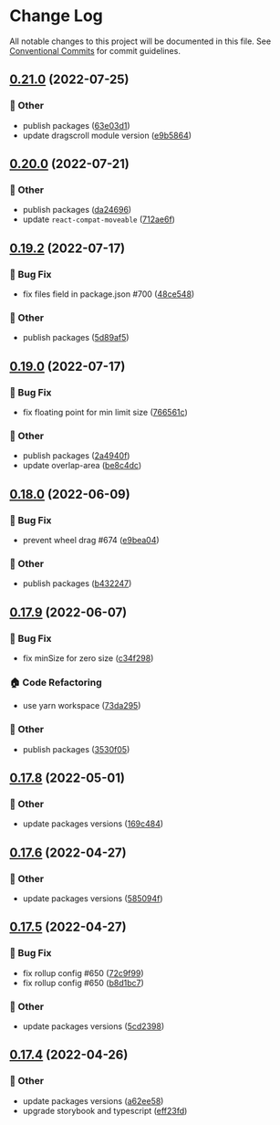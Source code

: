 # Change Log

All notable changes to this project will be documented in this file.
See [Conventional Commits](https://conventionalcommits.org) for commit guidelines.

## [0.21.0](https://github.com/daybrush/moveable/blob/master/packages/react-compat-moveable/compare/react-compat-moveable@0.20.0...react-compat-moveable@0.21.0) (2022-07-25)


### :mega: Other

* publish packages ([63e03d1](https://github.com/daybrush/moveable/blob/master/packages/react-compat-moveable/commit/63e03d1d5f69e56c7df6d357c58d7acd06932e80))
* update dragscroll module version ([e9b5864](https://github.com/daybrush/moveable/blob/master/packages/react-compat-moveable/commit/e9b5864c83853578c4190e792543019e30b017eb))



## [0.20.0](https://github.com/daybrush/moveable/blob/master/packages/react-compat-moveable/compare/react-compat-moveable@0.19.2...react-compat-moveable@0.20.0) (2022-07-21)


### :mega: Other

* publish packages ([da24696](https://github.com/daybrush/moveable/blob/master/packages/react-compat-moveable/commit/da24696977c24b6ea54a433192d15bb7ecbc62e9))
* update `react-compat-moveable` ([712ae6f](https://github.com/daybrush/moveable/blob/master/packages/react-compat-moveable/commit/712ae6fb49dec3f4e40a3cd664f63625d7cd5669))



## [0.19.2](https://github.com/daybrush/moveable/blob/master/packages/react-compat-moveable/compare/react-compat-moveable@0.19.0...react-compat-moveable@0.19.2) (2022-07-17)


### :bug: Bug Fix

* fix files field in package.json #700 ([48ce548](https://github.com/daybrush/moveable/blob/master/packages/react-compat-moveable/commit/48ce548438dd0a7da9f544730b2fc3ab65073775))


### :mega: Other

* publish packages ([5d89af5](https://github.com/daybrush/moveable/blob/master/packages/react-compat-moveable/commit/5d89af521d1a288d4d9ca7923e0e9654e8f97d53))



## [0.19.0](https://github.com/daybrush/moveable/blob/master/packages/react-compat-moveable/compare/react-compat-moveable@0.18.0...react-compat-moveable@0.19.0) (2022-07-17)


### :bug: Bug Fix

* fix floating point for min limit size ([766561c](https://github.com/daybrush/moveable/blob/master/packages/react-compat-moveable/commit/766561c0e785098720c5a0ae6d9da1e2d9d7b879))


### :mega: Other

* publish packages ([2a4940f](https://github.com/daybrush/moveable/blob/master/packages/react-compat-moveable/commit/2a4940f74997fae24c7d77c553a6bc6be1301d40))
* update overlap-area ([be8c4dc](https://github.com/daybrush/moveable/blob/master/packages/react-compat-moveable/commit/be8c4dc19dbd6d6d7f782c73272cb9878ca21982))



## [0.18.0](https://github.com/daybrush/moveable/blob/master/packages/react-compat-moveable/compare/react-compat-moveable@0.17.9...react-compat-moveable@0.18.0) (2022-06-09)


### :bug: Bug Fix

* prevent wheel drag #674 ([e9bea04](https://github.com/daybrush/moveable/blob/master/packages/react-compat-moveable/commit/e9bea04aec00bd3a2a06918b539c9b02b2a589d5))


### :mega: Other

* publish packages ([b432247](https://github.com/daybrush/moveable/blob/master/packages/react-compat-moveable/commit/b4322470bcd3bb05fc67d2c89eedd737f8b4b67a))



## [0.17.9](https://github.com/daybrush/moveable/blob/master/packages/react-compat-moveable/compare/react-compat-moveable@0.17.8...react-compat-moveable@0.17.9) (2022-06-07)


### :bug: Bug Fix

* fix minSize for zero size ([c34f298](https://github.com/daybrush/moveable/blob/master/packages/react-compat-moveable/commit/c34f29803a487098f36f45991ea6dff03bd2750a))


### :house: Code Refactoring

* use yarn workspace ([73da295](https://github.com/daybrush/moveable/blob/master/packages/react-compat-moveable/commit/73da295064845a3791782c1777a9c555272a0af0))


### :mega: Other

* publish packages ([3530f05](https://github.com/daybrush/moveable/blob/master/packages/react-compat-moveable/commit/3530f0526081b0c010e6c964265b466713f0212e))



## [0.17.8](https://github.com/daybrush/moveable/blob/master/packages/react-compat-moveable/compare/react-compat-moveable@0.17.6...react-compat-moveable@0.17.8) (2022-05-01)


### :mega: Other

* update packages versions ([169c484](https://github.com/daybrush/moveable/blob/master/packages/react-compat-moveable/commit/169c48417bb4bc07c59e227c545e379dbf43d15b))



## [0.17.6](https://github.com/daybrush/moveable/blob/master/packages/react-compat-moveable/compare/react-compat-moveable@0.17.5...react-compat-moveable@0.17.6) (2022-04-27)


### :mega: Other

* update packages versions ([585094f](https://github.com/daybrush/moveable/blob/master/packages/react-compat-moveable/commit/585094f76ec6e1556159ac357d6ac83ebab953ae))



## [0.17.5](https://github.com/daybrush/moveable/blob/master/packages/react-compat-moveable/compare/react-compat-moveable@0.17.4...react-compat-moveable@0.17.5) (2022-04-27)


### :bug: Bug Fix

* fix rollup config #650 ([72c9f99](https://github.com/daybrush/moveable/blob/master/packages/react-compat-moveable/commit/72c9f99a2d82ebdbc9de6a99ea6ede817a2c1773))
* fix rollup config #650 ([b8d1bc7](https://github.com/daybrush/moveable/blob/master/packages/react-compat-moveable/commit/b8d1bc79ff484e57fcdec43f25c043d8d9b7e7df))


### :mega: Other

* update packages versions ([5cd2398](https://github.com/daybrush/moveable/blob/master/packages/react-compat-moveable/commit/5cd2398dbb4dbbda24032641fe5bf111780b75fc))



## [0.17.4](https://github.com/daybrush/moveable/blob/master/packages/react-compat-moveable/compare/react-compat-moveable@0.17.3...react-compat-moveable@0.17.4) (2022-04-26)


### :mega: Other

* update packages versions ([a62ee58](https://github.com/daybrush/moveable/blob/master/packages/react-compat-moveable/commit/a62ee58b9bc32f06edc95d55ea28b60c20881ac4))
* upgrade storybook and typescript ([eff23fd](https://github.com/daybrush/moveable/blob/master/packages/react-compat-moveable/commit/eff23fd7340964ed0e3e6f5930e56558c4d91d18))
